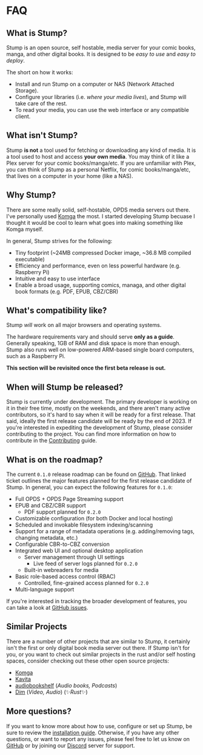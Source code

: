 # FAQ

## What is Stump?

Stump is an open source, self hostable, media server for your comic books, manga, and other digital books. It is designed to be _easy to use_ and _easy to deploy_.

The short on how it works:

- Install and run Stump on a computer or NAS (Network Attached Storage).
- Configure your libraries (i.e. _where your media lives_), and Stump will take care of the rest.
- To read your media, you can use the web interface or any compatible client.

## What isn't Stump?

Stump **is not** a tool used for fetching or downloading any kind of media. It is a tool used to host and access **your own media**. You may think of it like a Plex server for your comic books/manga/etc. If you are unfamiliar with Plex, you can think of Stump as a personal Netflix, for comic books/manga/etc, that lives on a computer in your home (like a NAS).

## Why Stump?

There are some really solid, self-hostable, OPDS media servers out there. I've personally used [Komga](https://komga.org) the most. I started developing Stump becuase I thought it would be cool to learn what goes into making something like Komga myself.

In general, Stump strives for the following:

- Tiny footprint (~24MB compressed Docker image, ~36.8 MB compiled executable)
- Efficiency and performance, even on less powerful hardware (e.g. Raspberry Pi)
- Intuitive and easy to use interface
- Enable a broad usage, supporting comics, managa, and other digital book formats (e.g. PDF, EPUB, CBZ/CBR)

## What's compatibility like?

Stump _will_ work on all major browsers and operating systems.

The hardware requirements vary and should serve **only as a guide**. Generally speaking, 1GB of RAM and disk space is more than enough. Stump also runs well on low-powered ARM-based single board computers, such as a Raspberry Pi.

**This section will be revisited once the first beta release is out.**

## When will Stump be released?

Stump is currently under development. The primary developer is working on it in their free time, mostly on the weekends, and there aren't many active contributors, so it's hard to say when it will be ready for a first release. That said, ideally the first release candidate will be ready by the end of 2023. If you're interested in expediting the development of Stump, please consider contributing to the project. You can find more information on how to contribute in the [Contributing](/contributing) guide.

## What is on the roadmap?

The current `0.1.0` release roadmap can be found on [GitHub](https://github.com/stumpapp/stump/issues/107). That linked ticket outlines the major features planned for the first release candidate of Stump. In general, you can expect the following features for `0.1.0`:

- Full OPDS + OPDS Page Streaming support
- EPUB and CBZ/CBR support
  - PDF support planned for `0.2.0`
- Customizable configuration (for both Docker and local hosting)
- Scheduled and invokable filesystem indexing/scanning
- Support for a range of metadata operations (e.g. adding/removing tags, changing metadata, etc.)
- Configurable CBR-to-CBZ conversion
- Integrated web UI and optional desktop application
  - Server management through UI settings
    - Live feed of server logs planned for `0.2.0`
  - Built-in webreaders for media
- Basic role-based access control (RBAC)
  - Controlled, fine-grained access planned for `0.2.0`
- Multi-language support

If you're interested in tracking the broader development of features, you can take a look at [GitHub issues](https://github.com/stumpapp/stump/issues).

## Similar Projects

There are a number of other projects that are similar to Stump, it certainly isn't the first or only digital book media server out there. If Stump isn't for you, or you want to check out similar projects in the rust and/or self hosting spaces, consider checking out these other open source projects:

- [Komga](https://github.com/gotson/komga)
- [Kavita](https://github.com/Kareadita/Kavita)
- [audiobookshelf](https://github.com/advplyr/audiobookshelf) (_Audio books, Podcasts_)
- [Dim](https://github.com/Dusk-Labs/dim) (_Video, Audio_) (✨*Rust*✨)

## More questions?

If you want to know more about how to use, configure or set up Stump, be sure to review the [installation guide](/installation). Otherwise, if you have any other questions, or want to report any issues, please feel free to let us know on [GitHub](https://github.com/stumpapp/stump/issues/new/choose) or by joining our [Discord](https://discord.gg/63Ybb7J3as) server for support.
